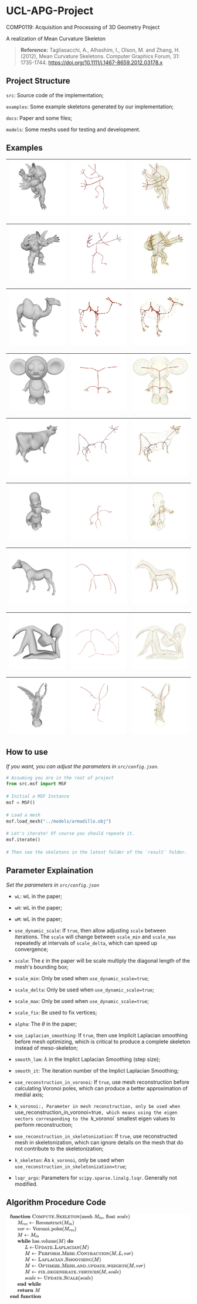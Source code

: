 # UCL-APG-Project
COMP0119: Acquisition and Processing of 3D Geometry Project

A realization of Mean Curvature Skeleton

> **Reference:** Tagliasacchi, A., Alhashim, I., Olson, M. and Zhang, H. (2012), Mean Curvature Skeletons. Computer Graphics Forum, 31: 1735-1744. https://doi.org/10.1111/j.1467-8659.2012.03178.x

## Project Structure

`src`: Source code of the implementation;

`examples`: Some example skeletons generated by our implementation;

`docs`: Paper and some files;

`models`: Some meshs used for testing and development.

## Examples

| ![1](examples/armadillo/2.png) | ![1](examples/armadillo/1.png) | ![1](examples/armadillo/3.png) |
| ------------------------------ | ------------------------------ | ------------------------------ |

| ![2](examples/armadillo2/2.png) | ![2](examples/armadillo2/1.png) | ![2](examples/armadillo2/3.png) |
| ------------------------------- | ------------------------------- | ------------------------------- |

| ![2](examples/camel/2.png) | ![2](examples/camel/1.png) | ![2](examples/camel/3.png) |
| -------------------------- | -------------------------- | -------------------------- |

| ![1](examples/cheburashka/2.png) | ![1](examples/cheburashka/1.png) | ![1](examples/cheburashka/3.png) |
| -------------------------------- | -------------------------------- | -------------------------------- |

| ![1](examples/cow/2.png) | ![1](examples/cow/3.png) | ![1](examples/cow/1.png) |
| ------------------------ | ------------------------ | ------------------------ |

| ![1](examples/homer/2.png) | ![1](examples/homer/3.png) | ![1](examples/homer/1.png) |
| -------------------------- | -------------------------- | -------------------------- |

| ![3](examples/horse/2.png) | ![3](examples/horse/3.png) | ![3](examples/horse/1.png) |
| -------------------------- | -------------------------- | -------------------------- |

| ![3](examples/indorelax/3.png) | ![3](examples/indorelax/2.png) | ![3](examples/indorelax/1.png) |
| ------------------------------ | ------------------------------ | ------------------------------ |

| ![3](examples/lucy/3.png) | ![3](examples/lucy/2.png) | ![3](examples/lucy/1.png) |
| ------------------------- | ------------------------- | ------------------------- |

## How to use

*If you want, you can adjust the parameters in `src/config.json`.*

```Python
# Assuming you are in the root of project
from src.msf import MSF

# Initial a MSF Instance
msf = MSF()

# Load a mesh
msf.load_mesh("../models/armadillo.obj")

# Let's iterate! Of course you should repeate it.
msf.iterate()

# Then see the skeletons in the latest folder of the `result` folder.
```

## Parameter Explaination
*Set the parameters in `src/config.json`*

+ `wL`: wL in the paper;

+ `wH`: wL in the paper;

+ `wM`: wL in the paper;

+ `use_dynamic_scale`: If `true`, then allow adjusting `scale` between iterations. The `scale` will change between `scale_min` and `scale_max` repeatedly at intervals of `scale_delta`, which can speed up convergence;

+ `scale`: The $\varepsilon$ in the paper will be scale multiply the diagonal length of the mesh's bounding box;

+ `scale_min`: Only be used when `use_dynamic_scale=true`;

+ `scale_delta`: Only be used when `use_dynamic_scale=true`;

+ `scale_max`: Only be used when `use_dynamic_scale=true`;

+ `scale_fix`: Be used to fix vertices;

+ `alpha`: The $\theta$ in the paper;

+ `use_Laplacian_smoothing`: If `true`, then use Implicit Laplacian smoothing before mesh optimizing, which is critical to produce a complete skeleton instead of meso-skeleton;

+ `smooth_lam`: $\lambda$ in the Implict Laplacian Smoothing (step size);

+ `smooth_it`: The iteration number of the Implict Laplacian Smoothing;

+ `use_reconstruction_in_voronoi`: If `true`, use mesh reconstruction before calculating Voronoi poles, which can produce a better approximation of medial axis;

+ `k_voronoi:, Parameter in mesh reconstruction, only be used when `use_reconstruction_in_voronoi=true`, which means using the eigen vectors corresponding to the `k_voronoi` smallest eigen values to perform reconstruction;

+ `use_reconstruction_in_skeletonization`: If `true`, use reconstructed mesh in skeletonization, which can ignore details on the mesh that do not contribute to the skeletonization;

+ `k_skeleton`: As `k_voronoi`, only be used when `use_reconstruction_in_skeletonization=true`;

+ `lsqr_args`: Parameters for `scipy.sparse.linalg.lsqr`. Generally not modified.

## Algorithm Procedure Code
![procedure_code](docs/procedure_code.png)
